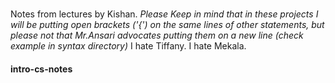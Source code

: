 ###

Notes from lectures by Kishan.
*Please Keep in mind that in these projects I will be putting open brackets ('{') on the same lines of other statements, but please not that Mr.Ansari advocates putting them on a new line (check example in syntax directory)*
I hate Tiffany.
I hate Mekala.

#### intro-cs-notes
